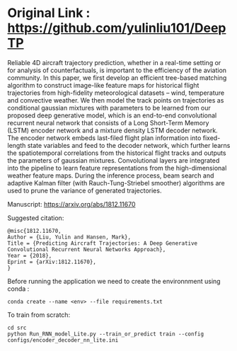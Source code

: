 # Original Link :  https://github.com/yulinliu101/DeepTP
Reliable 4D aircraft trajectory prediction, whether in a real-time setting or for analysis of counterfactuals, is important to the efficiency of the aviation community. In this paper, we first develop an efficient tree-based matching algorithm to construct image-like feature maps for historical flight trajectories from high-fidelity meteorological datasets – wind, temperature and convective weather. We then model the track points on trajectories as conditional gaussian mixtures with parameters to be learned from our proposed deep generative model, which is an end-to-end convolutional recurrent neural network that consists of a Long Short-Term Memory (LSTM) encoder network and a mixture density LSTM decoder network. The encoder network embeds last-filed flight plan information into fixed-length state variables and feed to the decoder network, which further learns the spatiotemporal correlations from the historical flight tracks and outputs the parameters of gaussian mixtures. Convolutional layers are integrated into the pipeline to learn feature representations from the high-dimensional weather feature maps. During the inference process, beam search and adaptive Kalman filter (with Rauch-Tung-Striebel smoother) algorithms are used to prune the variance of generated trajectories.

Manuscript: https://arxiv.org/abs/1812.11670

Suggested citation: 

```
@misc{1812.11670,
Author = {Liu, Yulin and Hansen, Mark},
Title = {Predicting Aircraft Trajectories: A Deep Generative Convolutional Recurrent Neural Networks Approach},
Year = {2018},
Eprint = {arXiv:1812.11670},
}
```

Before running the application we need to create the environnment using conda :

```
conda create --name <env> --file requirements.txt
```

To train from scratch:

```
cd src
python Run_RNN_model_Lite.py --train_or_predict train --config configs/encoder_decoder_nn_lite.ini
```
